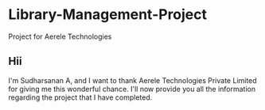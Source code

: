 # Library-Management-Project
Project for Aerele Technologies
## Hii
I'm Sudharsanan A, and I want to thank Aerele Technologies Private Limited for giving me this wonderful chance. I'll now provide you all the information regarding the project that I have completed.
